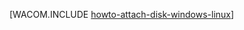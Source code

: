 <properties linkid="manage-linux-howto-attach-a-disk" urlDisplayName="Подключение диска" pageTitle="Подключение диска к виртуальной машине | Azure" metaKeywords="Виртуальная машина Azure с Linux, виртуальная машина Azure с Windows, подключение диска Azure, инициализация диска Azure" description="Подключение диска с данными к виртуальной машине Azure. После этого инициализируйте диск на виртуальной машине Linux или Windows Server." metaCanonical="" services="virtual-machines,storage" documentationCenter="" title="Подключение диска с данными к виртуальной машине" authors="" solutions="" manager="" editor="" />





[WACOM.INCLUDE [howto-attach-disk-windows-linux](../includes/howto-attach-disk-windows-linux.md)]

